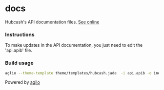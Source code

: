 # docs
Hubcash's API documentation files. [See online](https://hubcash.github.io/docs)

### Instructions

To make updates in the API documentation, you just need to edit the 'api.apib' file.

### Build usage

```bash
aglio --theme-template theme/templates/hubcash.jade  -i api.apib -o index.html
```

Powered by [agilo](https://github.com/danielgtaylor/aglio)
